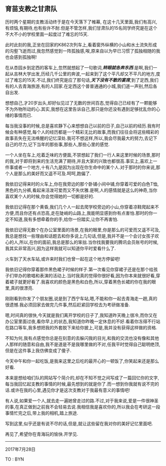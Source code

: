 ## 育苗支教之甘肃队

历时两个星期的支教活动终于是在今天落下了帷幕, 在这十几天里面,我们有高兴,有烦恼,有期待,也有些许不耐.但是不管怎样,我们甘肃队的15名同学终究是在这个不大不小的学校里面一起度过了难忘的15天.

此时此刻的我,正坐在回家的K862次列车上,看着窗外纵横的小山和水土流失形成的沟壑飞逝而过,我忽然感觉到一阵孤独感,唉,原来自以为早已习惯了孤独相随的我也会感到孤独啊!

在从杏园乡到定西的客车上,忽然就想起了一句歌词,___转眼就各奔东西___.是啊,我们一起从吉林大学出发,历经几千公里的奔波,一起来到了这个平凡却又不平凡的地方,度过了难忘的15天.不过,我们终究是应了那句话,___天下没有不散的宴席___,到了定西,我们有的人去青海旅游,有的人回家.在定西这个普普通通的小城,我们道一声别,然后各自出发.

想想自己,才20岁出头,却好似见过了无数的世间百态,觉得自己已经有了一颗能够不为外物所动的心.其实,我想在这里告诉自己,那只是你还没有遇到足够扰乱你的心绪的事情而已.

每当我没事的时候,总是喜欢静下心来想想自己以前的日子,自己以前的经历.我有时候会有种感觉,每个人的经历都是一个精彩无比的故事,而我们往往会将这些精彩的故事丢失在无法唤醒的记忆深处.我可不想这样,所以,我会尽我最大的努力,去记下自己的尽力,记下当年的那些事,那些人,那些心里的感觉.

一个人坐在车上,吃着乏味的方便面,不禁想起了我们一行人来这里时候的场景,那时的我,对于即将到来的生活充满了期待,并且大家的兴致也都很高.事实上,喜欢上一件事或者一个地方,十有八九是因为出现在你生命中的某个人.对于那时的你来说,那个人是那么的美好而又遥不可及.呵呵,跑偏了.

我依旧记得来时的火车上,你在我旁边的那个卧铺小间中铺,你穿着可爱的白色T恤,黑色的九分裤,看起来活泼可爱而又不失优雅.是啊,人的感情就是这么的神奇,当你喜欢某个人的时候,你会觉得她的一切都是好的.

我依旧记得在那个黄昏,我们几个人一起去爬学校旁边的小山,你穿着凉鞋爬起来不方便,而且你还有点恐高,走在陡峭的山路上,我能明显感到你有点害怕.那时的你一定不知道,我有多想牵着你的手,给你一份踏实,让你不再害怕.

我依旧记得无数个在办公室里面的场景,在我的眼里,你是那么的可爱而又遥不可及,我总是想找一些理由和话题去和你多说上几句话,但是,我并不是一个会讨女孩子欢心的人,所以,在你的面前,我总是那么的笨拙.当你找我要我的腾讯会员账号的时候,我其实非常高兴,因为这样我就可以知道你平时爱看什么了.

火车到了天水车站,或许来时我们也曾一起在这个地方停留吧!

我依旧记得你穿着那件黑色裙子时候的样子.第一次看见你穿裙子还是在那个给孩子们举办的歌唱和表演的活动上.当时我真的觉得你很好看,因为你本来就很好看,穿着裙子就更好看了.我喜欢的颜色是黑色和白色,所以,穿着黑色长裙的你在我的眼里,真的很漂亮.

刚刚看到你发了个朋友圈,说是到了西宁车站,嗯,不能和你一起去青海走一趟,真的很遗憾.我必须回家去做完几件事,然后赶紧回学校去为考研做准备.

嗯,时间真的很快,今天就是我们离开学校的日子了,我知道昨天晚上很冷,而你又在办公室里面过夜,看你早上的状态,我知道你昨晚一定休息的不好.看着你冻得不行站在路口等车,我多想把我的外套脱下来给你披上,可是,我并没有获得这样做的资格.

不知为何,我有点感觉你总是在刻意的去躲闪我的目光,和我的交流也没有像和其他人那样的随意和自由,我不是道是不是我哪里做的不对,任我平时觉得自己聪明绝顶,但是在这件事上我仿佛变成了傻子.

今天中午和你一起吃饭,是我来这里之后吃的最开心的一顿饭了,你笑起来还是那么好看.

本来是想给咱们队的网站写个简介的,却在不知不觉之间写成了一篇回忆你的文字,每当我回忆起支教的事情的时候,最先想到的就是你了.而一想到你我就有说不完的话.或许在我的心里,遇见你才是这次支教对于我最有意义的事情吧!

有人说,如果爱一个人,就去走一遍她曾走过的路.不过,对于我来说,爱是一件很神圣的事,在真正做到之前我不会轻易去说.我相信我是喜欢你的,所以我会在考研这一段事情忙完之后,带上我的相机,踏上旅途.

写到这里,似乎还是有说不尽的话,但是,就让这些留在我对你的美好记忆里面吧.

再见了,希望你在青海玩的愉快.开学见.

---

2017年7月28日

TO : BYN

